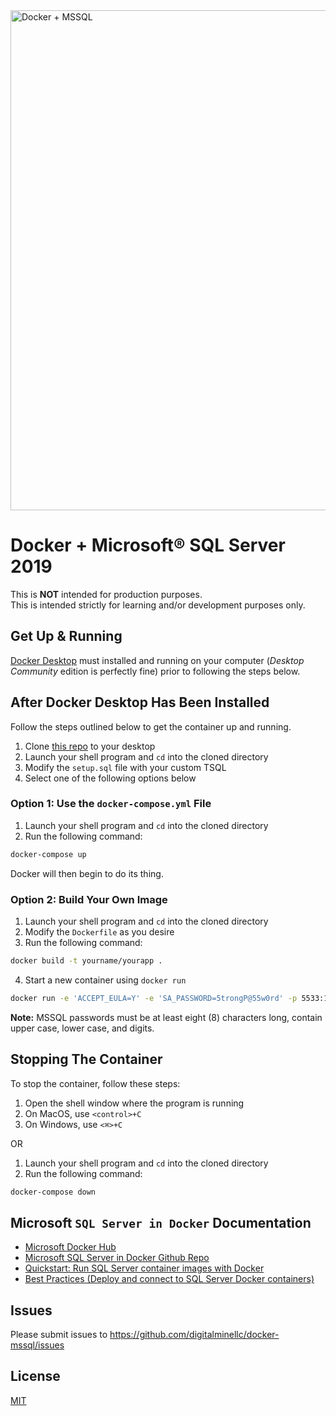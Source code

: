 <img src="https://repository-images.githubusercontent.com/319471557/ccbb6400-7803-11eb-8115-eae55d3ead83" alt="Docker + MSSQL" width="800" />

# Docker + Microsoft&reg; SQL Server 2019

This is **NOT** intended for production purposes. \
This is intended strictly for learning and/or development purposes only.

## Get Up & Running

[Docker Desktop](https://www.docker.com/products/docker-desktop) must installed and running on your computer (*Desktop Community* edition is perfectly fine) prior to following the steps below.

## After Docker Desktop Has Been Installed

Follow the steps outlined below to get the container up and running.

1. Clone [this repo](https://github.com/digitalminellc/docker-mssql.git) to your desktop
2. Launch your shell program and `cd` into the cloned directory
3. Modify the `setup.sql` file with your custom TSQL
4. Select one of the following options below

### Option 1: Use the `docker-compose.yml` File

1. Launch your shell program and `cd` into the cloned directory
2. Run the following command:

  ```bash
  docker-compose up
  ```

Docker will then begin to do its thing.

### Option 2: Build Your Own Image

1. Launch your shell program and `cd` into the cloned directory
2. Modify the `Dockerfile` as you desire
3. Run the following command:

  ```bash
  docker build -t yourname/yourapp .
  ```

4. Start a new container using `docker run`

  ```bash
  docker run -e 'ACCEPT_EULA=Y' -e 'SA_PASSWORD=5trongP@55w0rd' -p 5533:1433 --name your-container-name -d yourname/yourapp
  ```

**Note:** MSSQL passwords must be at least eight (8) characters long, contain upper case, lower case, and digits.

## Stopping The Container

To stop the container, follow these steps:

1. Open the shell window where the program is running
2. On MacOS, use `<control>+C`
3. On Windows, use `<⌘>+C`

OR

1. Launch your shell program and `cd` into the cloned directory
2. Run the following command:

  ```bash
  docker-compose down
  ```

## Microsoft `SQL Server in Docker` Documentation

* [Microsoft Docker Hub](https://hub.docker.com/u/microsoft)
* [Microsoft SQL Server in Docker Github Repo](https://github.com/Microsoft/mssql-docker)
* [Quickstart: Run SQL Server container images with Docker](https://docs.microsoft.com/en-us/sql/linux/quickstart-install-connect-docker)
* [Best Practices (Deploy and connect to SQL Server Docker containers)](https://docs.microsoft.com/en-us/sql/linux/sql-server-linux-docker-container-deployment)

## Issues

Please submit issues to <https://github.com/digitalminellc/docker-mssql/issues>

## License

[MIT](LICENSE)
